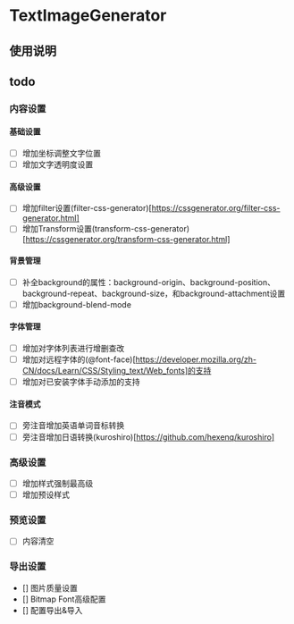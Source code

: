 # TextImageGenerator

## 使用说明

## todo

### 内容设置

#### 基础设置
 - [ ] 增加坐标调整文字位置
 - [ ] 增加文字透明度设置

#### 高级设置
 - [ ] 增加filter设置(filter-css-generator)[https://cssgenerator.org/filter-css-generator.html]
 - [ ] 增加Transform设置(transform-css-generator)[https://cssgenerator.org/transform-css-generator.html]

#### 背景管理
 - [ ] 补全background的属性：background-origin、background-position、background-repeat、background-size，和background-attachment设置
 - [ ] 增加background-blend-mode

#### 字体管理
 - [ ] 增加对字体列表进行增删查改
 - [ ] 增加对远程字体的(@font-face)[https://developer.mozilla.org/zh-CN/docs/Learn/CSS/Styling_text/Web_fonts]的支持
 - [ ] 增加对已安装字体手动添加的支持

#### 注音模式
 - [ ] 旁注音增加英语单词音标转换
 - [ ] 旁注音增加日语转换(kuroshiro)[https://github.com/hexenq/kuroshiro]

### 高级设置 
- [ ] 增加样式强制最高级
- [ ] 增加预设样式

### 预览设置 
- [ ] 内容清空

### 导出设置
- [] 图片质量设置
- [] Bitmap Font高级配置
- [] 配置导出&导入
